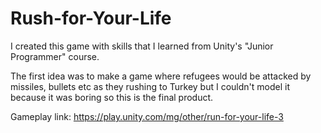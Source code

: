 # Rush-for-Your-Life

I created this game with skills that I learned from Unity's "Junior Programmer" course.

The first idea was to make a game where refugees would be attacked by missiles, bullets etc as they rushing to Turkey but I couldn't model it because it was boring so this is the final product.

Gameplay link: https://play.unity.com/mg/other/run-for-your-life-3
